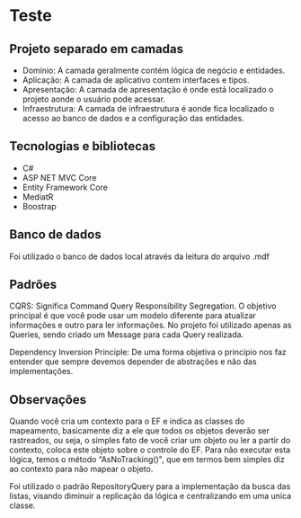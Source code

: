 # Teste

## Projeto separado em camadas

  - Domínio: A camada geralmente contém lógica de negócio e entidades.
  - Aplicação: A camada de aplicativo contem interfaces e tipos.
  - Apresentação: A camada de apresentação é onde está localizado o projeto aonde o usuário pode acessar.
  - Infraestrutura: A camada de infraestrutura é aonde fica localizado o acesso ao banco de dados e a configuração das entidades.

## Tecnologias e bibliotecas

  - C#
  - ASP NET MVC Core
  - Entity Framework Core
  - MediatR
  - Boostrap

## Banco de dados

Foi utilizado o banco de dados local através da leitura do arquivo .mdf

## Padrões

CQRS: Significa Command Query Responsibility Segregation. O objetivo principal é que você pode usar um modelo diferente para atualizar 
informações e outro para ler informações. No projeto foi utilizado apenas as Queries, sendo criado um Message para cada Query realizada.

Dependency Inversion Principle: De uma forma objetiva o princípio nos faz entender que sempre devemos depender de abstrações e não das implementações.

## Observações

Quando você cria um contexto para o EF e indica as classes do mapeamento, basicamente diz a ele que todos os objetos deverão ser rastreados, ou seja, o simples fato de você criar um objeto ou ler a partir do contexto, coloca este objeto sobre o controle do EF. Para não executar esta lógica, temos o método “AsNoTracking()", que em termos bem simples diz ao contexto para não mapear o objeto.

Foi utilizado o padrão RepositoryQuery para a implementação da busca das listas, visando diminuir a replicação da lógica e centralizando em uma unica classe.
